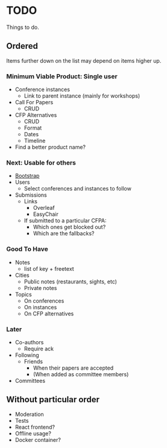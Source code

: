 # TODO

Things to do.

## Ordered

Items further down on the list may depend on items higher up.

### Minimum Viable Product: Single user

* Conference instances
  * Link to parent instance (mainly for workshops)
* Call For Papers
  * CRUD
* CFP Alternatives
  * CRUD
  * Format
  * Dates
  * Timeline
* Find a better product name?

### Next: Usable for others

* [Bootstrap](http://getbootstrap.com)
* Users
  * Select conferences and instances to follow
* Submissions
  * Links
    * Overleaf
    * EasyChair
  * If submitted to a particular CFPA:
    * Which ones get blocked out?
    * Which are the fallbacks?

### Good To Have

* Notes
  * list of key + freetext
* Cities
  * Public notes (restaurants, sights, etc)
  * Private notes
* Topics
  * On conferences
  * On instances
  * On CFP alternatives

### Later

* Co-authors
  * Require ack
* Following
  * Friends
    * When their papers are accepted
    * (When added as committee members)
* Committees

## Without particular order

* Moderation
* Tests
* React frontend?
* Offline usage?
* Docker container?
